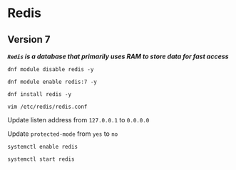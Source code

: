 # Redis
## Version 7
***`Redis` is a database that primarily uses RAM to store data for fast access***
```
dnf module disable redis -y
```
```
dnf module enable redis:7 -y
```
```
dnf install redis -y 
```
```
vim /etc/redis/redis.conf
```
Update listen address from `127.0.0.1` to `0.0.0.0`

Update `protected-mode` from `yes` to `no`

```
systemctl enable redis
```
```
systemctl start redis 
```
